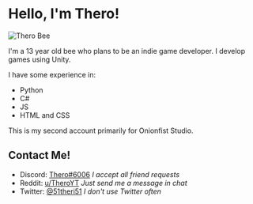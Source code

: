 Hello, I'm Thero!
=============

![Thero Bee](https://cdn.discordapp.com/avatars/379891669530574859/ee6582605a9308315acfa560ff44bf63.webp?size=1024)

I'm a 13 year old bee who plans to be an indie game developer. I develop games using Unity. 

I have some experience in:
- Python
- C#
- JS
- HTML and CSS

This is my second account primarily for Onionfist Studio.

Contact Me!
--------
- Discord: [Thero#6006](https://www.discordapp.com/user/379891669530574859) _I accept all friend requests_
- Reddit: [u/TheroYT](https://www.reddit.com/user/TheroYT/) _Just send me a message in chat_
- Twitter: [@51theri51](https://twitter.com/51thero51) _I don't use Twitter often_
